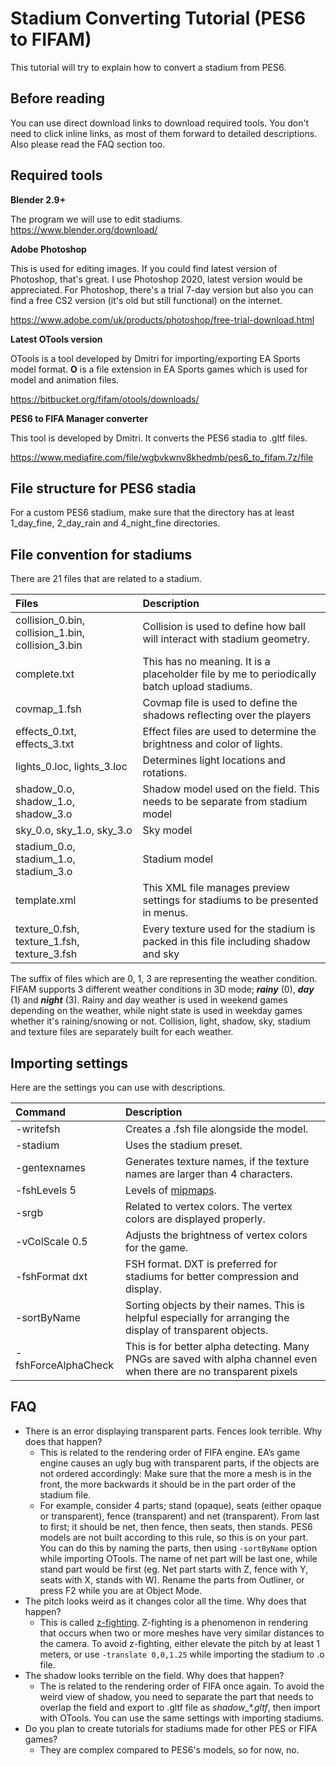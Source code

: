 # Stadium Converting Tutorial (PES6 to FIFAM)

This tutorial will try to explain how to convert a stadium from PES6.

## Before reading

You can use direct download links to download required tools. You don't need to click inline links, as most of them forward to detailed descriptions. Also please read the FAQ section too.

## Required tools

**Blender 2.9+** 

The program we will use to edit stadiums. https://www.blender.org/download/ 

**Adobe Photoshop**

This is used for editing images. If you could find latest version of Photoshop, that's great. I use Photoshop 2020, latest version would be appreciated. For Photoshop, there's a trial 7-day version but also you can find a free CS2 version (it's old but still functional) on the internet.

https://www.adobe.com/uk/products/photoshop/free-trial-download.html 

**Latest OTools version**

OTools is a tool developed by Dmitri for importing/exporting EA Sports model format. **O** is a file extension in EA Sports games which is used for model and animation files.

https://bitbucket.org/fifam/otools/downloads/

**PES6 to FIFA Manager converter**

This tool is developed by Dmitri. It converts the PES6 stadia to .gltf files.

https://www.mediafire.com/file/wgbvkwnv8khedmb/pes6_to_fifam.7z/file

## File structure for PES6 stadia

For a custom PES6 stadium, make sure that the directory has at least 1_day_fine, 2_day_rain and 4_night_fine directories.

## File convention for stadiums

There are 21 files that are related to a stadium. 

| Files      | Description |
| :---        |    :----   |
| collision_0.bin, collision_1.bin, collision_3.bin      | Collision is used to define how ball will interact with stadium geometry.       |
| complete.txt | This has no meaning. It is a placeholder file by me to periodically batch upload stadiums. |
| covmap_1.fsh   | Covmap file is used to define the shadows reflecting over the players        |
| effects_0.txt, effects_3.txt      | Effect files are used to determine the brightness and color of lights.       |
| lights_0.loc, lights_3.loc   | Determines light locations and rotations.        |
| shadow_0.o, shadow_1.o, shadow_3.o      | Shadow model used on the field. This needs to be separate from stadium model       |
| sky_0.o, sky_1.o, sky_3.o   | Sky model        |
| stadium_0.o, stadium_1.o, stadium_3.o      | Stadium model       |
| template.xml | This XML file manages preview settings for stadiums to be presented in menus. |
| texture_0.fsh, texture_1.fsh, texture_3.fsh   | Every texture used for the stadium is packed in this file including shadow and sky        |

The suffix of files which are 0, 1, 3 are representing the weather condition. FIFAM supports 3 different weather conditions in 3D mode; ***rainy*** (0), ***day*** (1) and ***night*** (3). Rainy and day weather is used in weekend games depending on the weather, while night state is used in weekday games whether it's raining/snowing or not. Collision, light, shadow, sky, stadium and texture files are separately built for each weather.

## Importing settings

Here are the settings you can use with descriptions.

| Command | Description |
| :---        |    :----   |
| -writefsh        |    Creates a .fsh file alongside the model.   |
| -stadium        |    Uses the stadium preset.   |
| -gentexnames        |    Generates texture names, if the texture names are larger than 4 characters.   |
| -fshLevels 5       |    Levels of [mipmaps](https://en.wikipedia.org/wiki/Mipmap).   |
| -srgb        |    Related to vertex colors. The vertex colors are displayed properly.   |
| -vColScale 0.5        |    Adjusts the brightness of vertex colors for the game.   |
| -fshFormat dxt        |    FSH format. DXT is preferred for stadiums for better compression and display.   |
| -sortByName        |    Sorting objects by their names. This is helpful especially for arranging the display of transparent objects.   |
| -fshForceAlphaCheck        |    This is for better alpha detecting. Many PNGs are saved with alpha channel even when there are no transparent pixels |

## FAQ

- There is an error displaying transparent parts. Fences look terrible. Why does that happen?
    - This is related to the rendering order of FIFA engine. EA’s game engine causes an ugly bug with transparent parts, if the objects are not ordered accordingly: Make sure that the more a mesh is in the front, the more backwards it should be in the part order of the stadium file.
    - For example, consider 4 parts; stand (opaque), seats (either opaque or transparent), fence (transparent) and net (transparent). From last to first; it should be net, then fence, then seats, then stands. PES6 models are not built according to this rule, so this is on your part. You can do this by naming the parts, then using `-sortByName` option while importing OTools. The name of net part will be last one, while stand part would be first (eg. Net part starts with Z, fence with Y, seats with X, stands with W). Rename the parts from Outliner, or press F2 while you are at Object Mode.
- The pitch looks weird as it changes color all the time. Why does that happen?
    - This is called [z-fighting](https://en.wikipedia.org/wiki/Z-fighting). Z-fighting is a phenomenon in rendering that occurs when two or more meshes have very similar distances to the camera. To avoid z-fighting, either elevate the pitch by at least 1 meters, or use `-translate 0,0,1.25` while importing the stadium to .o file.
- The shadow looks terrible on the field. Why does that happen?
    - The is related to the rendering order of FIFA once again. To avoid the weird view of shadow, you need to separate the part that needs to overlap the field and export to .gltf file as *shadow_\*.gltf*, then import with OTools. You can use the same settings with importing stadiums.
- Do you plan to create tutorials for stadiums made for other PES or FIFA games?
    - They are complex compared to PES6's models, so for now, no.